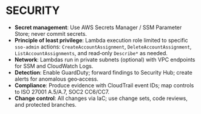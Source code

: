 # SECURITY

- **Secret management**: Use AWS Secrets Manager / SSM Parameter Store; never commit secrets.
- **Principle of least privilege**: Lambda execution role limited to specific `sso-admin` actions: `CreateAccountAssignment`, `DeleteAccountAssignment`, `ListAccountAssignments`, and read‑only `Describe*` as needed.
- **Network**: Lambdas run in private subnets (optional) with VPC endpoints for SSM and CloudWatch Logs.
- **Detection**: Enable GuardDuty; forward findings to Security Hub; create alerts for anomalous geo‑access.
- **Compliance**: Produce evidence with CloudTrail event IDs; map controls to ISO 27001 A.5/A.7, SOC2 CC6/CC7.
- **Change control**: All changes via IaC; use change sets, code reviews, and protected branches.